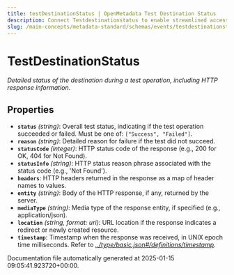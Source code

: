 ```yaml
---
title: testDestinationStatus | OpenMetadata Test Destination Status
description: Connect Testdestinationstatus to enable streamlined access, monitoring, or search of enterprise data using secure and scalable integrations.
slug: /main-concepts/metadata-standard/schemas/events/testdestinationstatus
---
```


# TestDestinationStatus

*Detailed status of the destination during a test operation, including HTTP response information.*

## Properties

- **`status`** *(string)*: Overall test status, indicating if the test operation succeeded or failed. Must be one of: `["Success", "Failed"]`.
- **`reason`** *(string)*: Detailed reason for failure if the test did not succeed.
- **`statusCode`** *(integer)*: HTTP status code of the response (e.g., 200 for OK, 404 for Not Found).
- **`statusInfo`** *(string)*: HTTP status reason phrase associated with the status code (e.g., 'Not Found').
- **`headers`**: HTTP headers returned in the response as a map of header names to values.
- **`entity`** *(string)*: Body of the HTTP response, if any, returned by the server.
- **`mediaType`** *(string)*: Media type of the response entity, if specified (e.g., application/json).
- **`location`** *(string, format: uri)*: URL location if the response indicates a redirect or newly created resource.
- **`timestamp`**: Timestamp when the response was received, in UNIX epoch time milliseconds. Refer to *[../type/basic.json#/definitions/timestamp](#/type/basic.json#/definitions/timestamp)*.


Documentation file automatically generated at 2025-01-15 09:05:41.923720+00:00.
